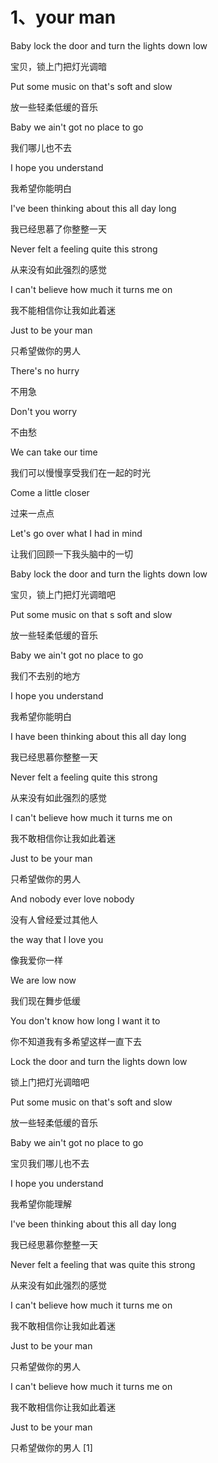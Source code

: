# 1、your man

Baby lock the door and turn the lights down low

宝贝，锁上门把灯光调暗

Put some music on that's soft and slow

放一些轻柔低缓的音乐

Baby we ain't got no place to go

我们哪儿也不去

I hope you understand

我希望你能明白

I've been thinking about this all day long

我已经思慕了你整整一天

Never felt a feeling quite this strong

从来没有如此强烈的感觉

I can't believe how much it turns me on

我不能相信你让我如此着迷

Just to be your man

只希望做你的男人

There's no hurry

不用急

Don't you worry

不由愁

We can take our time

我们可以慢慢享受我们在一起的时光

Come a little closer

过来一点点

Let's go over what I had in mind

让我们回顾一下我头脑中的一切

Baby lock the door and turn the lights down low

宝贝，锁上门把灯光调暗吧

Put some music on that s soft and slow

放一些轻柔低缓的音乐

Baby we ain't got no place to go

我们不去别的地方

I hope you understand

我希望你能明白

I have been thinking about this all day long

我已经思慕你整整一天

Never felt a feeling quite this strong

从来没有如此强烈的感觉

I can't believe how much it turns me on

我不敢相信你让我如此着迷

Just to be your man

只希望做你的男人

And nobody ever love nobody

没有人曾经爱过其他人

the way that I love you

像我爱你一样

We are low now

我们现在舞步低缓

You don't know how long I want it to

你不知道我有多希望这样一直下去

Lock the door and turn the lights down low

锁上门把灯光调暗吧

Put some music on that's soft and slow

放一些轻柔低缓的音乐

Baby we ain't got no place to go

宝贝我们哪儿也不去

I hope you understand

我希望你能理解

I've been thinking about this all day long

我已经思慕你整整一天

Never felt a feeling that was quite this strong

从来没有如此强烈的感觉

I can't believe how much it turns me on

我不敢相信你让我如此着迷

Just to be your man

只希望做你的男人

I can't believe how much it turns me on

我不敢相信你让我如此着迷

Just to be your man

只希望做你的男人 [1]
